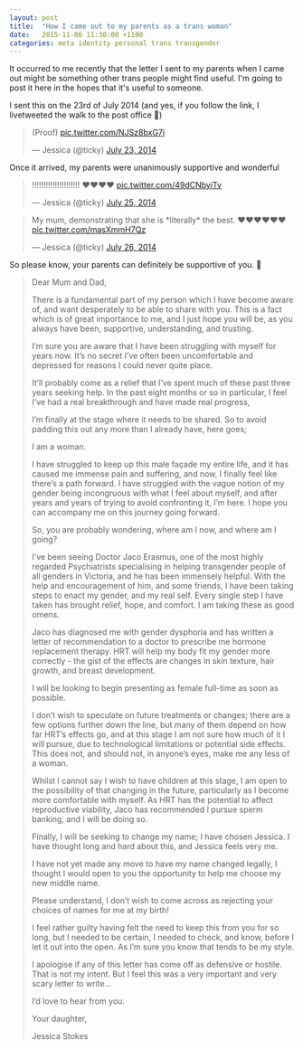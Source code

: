 ```yaml
---
layout: post
title:  "How I came out to my parents as a trans woman"
date:   2015-11-06 11:30:00 +1100
categories: meta identity personal trans transgender
---
```


It occurred to me recently that the letter I sent to my parents when I came out might be something other trans people might find useful. I'm going to post it here in the hopes that it's useful to someone.

I sent this on the 23rd of July 2014 (and yes, if you follow the link, I livetweeted the walk to the post office 💜)

<div>
<blockquote class="twitter-tweet" data-conversation="none" lang="en"><p lang="en" dir="ltr">(Proof) <a href="http://t.co/NJSz8bxG7i">pic.twitter.com/NJSz8bxG7i</a></p>&mdash; Jessica (@ticky) <a href="https://twitter.com/ticky/status/491830156349026305">July 23, 2014</a></blockquote>
</div>

Once it arrived, my parents were unanimously supportive and wonderful

<div>
<blockquote class="twitter-tweet" data-conversation="none" lang="en"><p lang="und" dir="ltr">!!!!!!!!!!!!!!!!!!!!! ❤️❤️❤️❤️ <a href="http://t.co/49dCNbyiTv">pic.twitter.com/49dCNbyiTv</a></p>&mdash; Jessica (@ticky) <a href="https://twitter.com/ticky/status/492626215006511104">July 25, 2014</a></blockquote>
<blockquote class="twitter-tweet" data-conversation="none" lang="en"><p lang="en" dir="ltr">My mum, demonstrating that she is *literally* the best. ❤️❤️❤️❤️❤️❤️ <a href="http://t.co/masXmmH7Qz">pic.twitter.com/masXmmH7Qz</a></p>&mdash; Jessica (@ticky) <a href="https://twitter.com/ticky/status/492836373842251776">July 26, 2014</a></blockquote>
</div>

So please know, your parents can definitely be supportive of you. 💜

> Dear Mum and Dad,
>
> There is a fundamental part of my person which I have become aware of, and want desperately to be able to share with you. This is a fact which is of great importance to me, and I just hope you will be, as you always have been, supportive, understanding, and trusting.
>
> I’m sure you are aware that I have been struggling with myself for years now. It’s no secret I’ve often been uncomfortable and depressed for reasons I could never quite place.
>
> It’ll probably come as a relief that I’ve spent much of these past three years seeking help. In the past eight months or so in particular, I feel I’ve had a real breakthrough and have made real progress, 
>
> I’m finally at the stage where it needs to be shared. So to avoid padding this out any more than I already have, here goes;
>
> I am a woman.
>
> I have struggled to keep up this male façade my entire life, and it has caused me immense pain and suffering, and now, I finally feel like there’s a path forward. I have struggled with the vague notion of my gender being incongruous with what I feel about myself, and after years and years of trying to avoid confronting it, I’m here. I hope you can accompany me on this journey going forward.
>
> So, you are probably wondering, where am I now, and where am I going?
>
> I’ve been seeing Doctor Jaco Erasmus, one of the most highly regarded Psychiatrists specialising in helping transgender people of all genders in Victoria, and he has been immensely helpful. With the help and encouragement of him, and some friends, I have been taking steps to enact my gender, and my real self. Every single step I have taken has brought relief, hope, and comfort. I am taking these as good omens.
>
> Jaco has diagnosed me with gender dysphoria and has written a letter of recommendation to a doctor to prescribe me hormone replacement therapy. HRT will help my body fit my gender more correctly - the gist of the effects are changes in skin texture, hair growth, and breast development.
>
> I will be looking to begin presenting as female full-time as soon as possible.
>
> I don’t wish to speculate on future treatments or changes; there are a few options further down the line, but many of them depend on how far HRT’s effects go, and at this stage I am not sure how much of it I will pursue, due to technological limitations or potential side effects. This does not, and should not, in anyone’s eyes, make me any less of a woman.
>
> Whilst I cannot say I wish to have children at this stage, I am open to the possibility of that changing in the future, particularly as I become more comfortable with myself. As HRT has the potential to affect reproductive viability, Jaco has recommended I pursue sperm banking, and I will be doing so.
>
> Finally, I will be seeking to change my name; I have chosen Jessica. I have thought long and hard about this, and Jessica feels very me.
>
> I have not yet made any move to have my name changed legally, I thought I would open to you the opportunity to help me choose my new middle name. 
>
> Please understand, I don’t wish to come across as rejecting your choices of names for me at my birth!
>
> I feel rather guilty having felt the need to keep this from you for so long, but I needed to be certain, I needed to check, and know, before I let it out into the open. As I’m sure you know that tends to be my style.
>
> I apologise if any of this letter has come off as defensive or hostile. That is not my intent. But I feel this was a very important and very scary letter to write…
>
> I’d love to hear from you.
>
> Your daughter,
>  
>  
> Jessica Stokes
